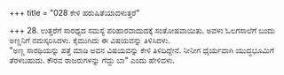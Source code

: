 +++
title = "028 ಕೇಳಿ ಹರುಷಿತೆಯಾದಳುತ್ತರೆ"

+++
28. ಉತ್ತರೆಗೆ ಸಾರಥ್ಯದ ಸಮಸ್ಯೆ ಪರಿಹಾರವಾದುದಕ್ಕೆ ಸಂತೋಷವಾಯಿತು. ಅವಳು ಓಲಗಸಾಲೆಗೆ ಬಂದು ಅಣ್ಣನಿಗೆ ನಮಸ್ಕರಿಸಿದಳು. ಕೈಮುಗಿದು ಈ ವಿಷಯವನ್ನು ತಿಳಿಸಿದಳು.  
"ಅಣ್ಣ ಸಾರಥಿಯನ್ನು ಪತ್ತೆ ಮಾಡಿ ಅವನ ವಿಷಯವನ್ನು ಕೇಳಿ ತಿಳಿದಿದ್ದೇನೆ. ನೀನೀಗ ಧೈರ್ಯವಾಗಿ ಯುದ್ಧಭೂಮಿಗೆ ತೆರಳಬಹುದು. ಕೌರವ ರಾಜರುಗಳನ್ನು ಗೆದ್ದು ಬಾ" ಎಂದು ಹೇಳಿದಳು.